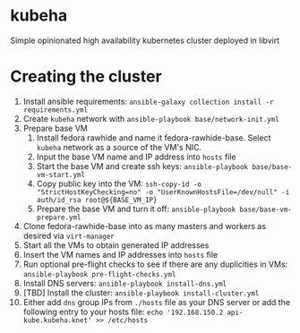 # kubeha

Simple opinionated high availability kubernetes cluster deployed in libvirt

# Creating the cluster

1. Install ansible requirements: `ansible-galaxy collection install -r requirements.yml`
2. Create `kubeha` network with `ansible-playbook base/network-init.yml`
3. Prepare base VM
    1. Install fedora rawhide and name it fedora-rawhide-base. Select `kubeha` network as a source of the VM's NIC. 
    2. Input the base VM name and IP address into `hosts` file
    3. Start the base VM and create ssh keys: `ansible-playbook base/base-vm-start.yml`
    4. Copy public key into the VM: `ssh-copy-id -o "StrictHostKeyChecking=no" -o "UserKnownHostsFile=/dev/null" -i auth/id_rsa root@${BASE_VM_IP}`
    5. Prepare the base VM and turn it off: `ansible-playbook base/base-vm-prepare.yml`
4. Clone fedora-rawhide-base into as many masters and workers as desired via `virt-manager`
5. Start all the VMs to obtain generated IP addresses
6. Insert the VM names and IP addresses into `hosts` file
7. Run optional pre-flight checks to see if there are any duplicities in VMs: `ansible-playbook pre-flight-checks.yml`
8. Install DNS servers: `ansible-playbook install-dns.yml`
9. [TBD] Install the cluster: `ansible-playbook install-cluster.yml`
10. Either add `dns` group IPs from `./hosts` file as your DNS server or add the following entry to your hosts file: `echo '192.168.150.2 api-kube.kubeha.knet' >> /etc/hosts` 